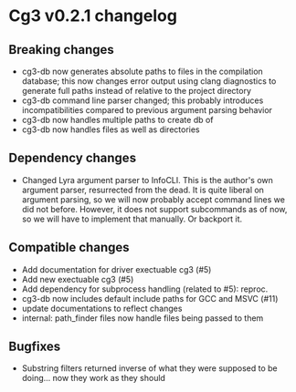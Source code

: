# Cg3 v0.2.1 changelog

## Breaking changes

- cg3-db now generates absolute paths to files in the compilation database; this now changes error output using clang
  diagnostics to generate full paths instead of relative to the project directory
- cg3-db command line parser changed; this probably introduces incompatibilities compared to previous argument parsing
  behavior
- cg3-db now handles multiple paths to create db of
- cg3-db now handles files as well as directories

## Dependency changes

- Changed Lyra argument parser to InfoCLI. This is the author's own argument parser, resurrected from the dead. It is
  quite liberal on argument parsing, so we will now probably accept command lines we did not before. However, it does
  not support subcommands as of now, so we will have to implement that manually. Or backport it.

## Compatible changes

- Add documentation for driver exectuable cg3 (#5)
- Add new exectuable cg3 (#5)
- Add dependency for subprocess handling (related to #5): reproc.
- cg3-db now includes default include paths for GCC and MSVC (#11)
- update documentations to reflect changes
- internal: path_finder files now handle files being passed to them

## Bugfixes

- Substring filters returned inverse of what they were supposed to be doing... now they work as they should

